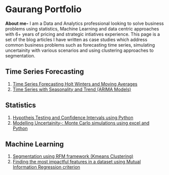 # Gaurang Portfolio
**About me-** I am a Data and Analytics professional looking to solve business problems using statistics, Machine Learning and data centric approaches with 6+ years of pricing and strategic intiatives experience. This page is a set of the blog articles I have written as case studies which address common business problems such as forecasting time series, simulating uncertainity with various scenarios and using clustering approaches to segmentation.

## Time Series Forecasting
1. <a href="https://medium.com/mlearning-ai/forecasting-time-series-data-c75baa9d97ae">Time Series Forecasting Holt Winters and Moving Averages </a>
2. <a href="https://medium.com/mlearning-ai/forecasting-demand-with-seasonality-22ec502b8de7">Time Series with Seasonality and Trend (ARIMA Models) </a>

## Statistics
1. <a href="https://medium.com/gaurang-portfolio/hypothesis-testing-and-confidence-intervals-using-python-a609dbfb5b12">Hypotheis Testing and Confidence Intervals using Python</a>
2. <a href="https://medium.com/gaurang-portfolio/modelling-uncertainty-monte-carlo-simulations-using-excel-and-python-48908b85bbea">Modelling Uncertainity-: Monte Carlo simulations using excel and Python</a>

## Machine Learning
1. <a href="https://medium.com/mlearning-ai/segmentation-using-the-rfm-framework-recency-frequency-monetary-value-8bb19ea3b51a">Segmentation using RFM framework (Kmeans Clustering)</a>
2. <a href="https://medium.com/mlearning-ai/finding-the-most-impactful-features-in-a-dataset-using-mutual-information-criteria-cbf8402a977a">Finding the most impactful features in a dataset using Mutual Information Regression criterion



